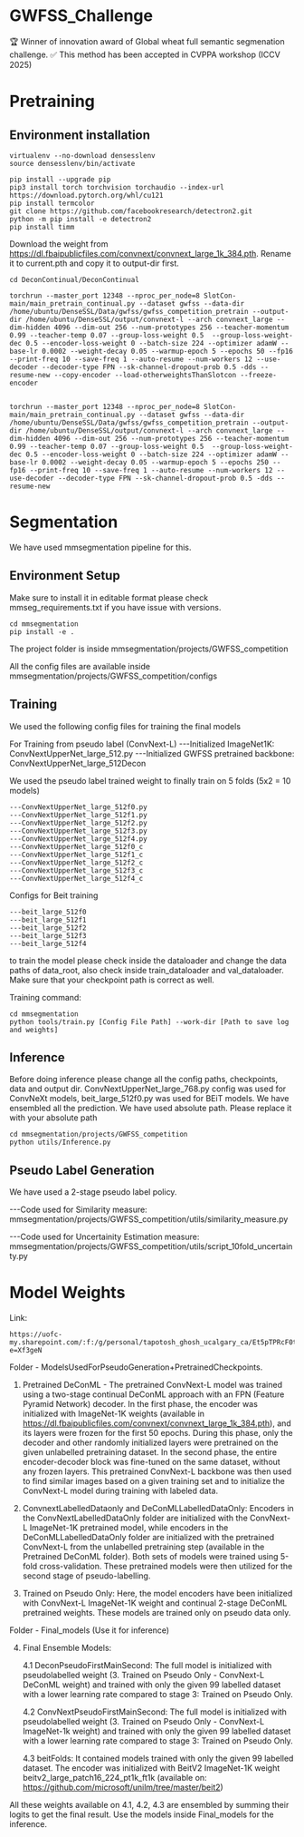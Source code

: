# GWFSS_Challenge
:trophy: Winner of innovation award of Global wheat full semantic segmenation challenge.
:white_check_mark: This method has been accepted in CVPPA workshop (ICCV 2025)
# Pretraining


## Environment installation
```
virtualenv --no-download densesslenv
source densesslenv/bin/activate

pip install --upgrade pip
pip3 install torch torchvision torchaudio --index-url https://download.pytorch.org/whl/cu121
pip install termcolor
git clone https://github.com/facebookresearch/detectron2.git
python -m pip install -e detectron2
pip install timm
```


Download the weight from https://dl.fbaipublicfiles.com/convnext/convnext_large_1k_384.pth. Rename it to current.pth and copy it to output-dir first.

```
cd DeconContinual/DeconContinual

torchrun --master_port 12348 --nproc_per_node=8 SlotCon-main/main_pretrain_continual.py --dataset gwfss --data-dir /home/ubuntu/DenseSSL/Data/gwfss/gwfss_competition_pretrain --output-dir /home/ubuntu/DenseSSL/output/convnext-l --arch convnext_large --dim-hidden 4096 --dim-out 256 --num-prototypes 256 --teacher-momentum 0.99 --teacher-temp 0.07 --group-loss-weight 0.5  --group-loss-weight-dec 0.5 --encoder-loss-weight 0 --batch-size 224 --optimizer adamW --base-lr 0.0002 --weight-decay 0.05 --warmup-epoch 5 --epochs 50 --fp16 --print-freq 10 --save-freq 1 --auto-resume --num-workers 12 --use-decoder --decoder-type FPN --sk-channel-dropout-prob 0.5 -dds --resume-new --copy-encoder --load-otherweightsThanSlotcon --freeze-encoder


torchrun --master_port 12348 --nproc_per_node=8 SlotCon-main/main_pretrain_continual.py --dataset gwfss --data-dir /home/ubuntu/DenseSSL/Data/gwfss/gwfss_competition_pretrain --output-dir /home/ubuntu/DenseSSL/output/convnext-l --arch convnext_large --dim-hidden 4096 --dim-out 256 --num-prototypes 256 --teacher-momentum 0.99 --teacher-temp 0.07 --group-loss-weight 0.5  --group-loss-weight-dec 0.5 --encoder-loss-weight 0 --batch-size 224 --optimizer adamW --base-lr 0.0002 --weight-decay 0.05 --warmup-epoch 5 --epochs 250 --fp16 --print-freq 10 --save-freq 1 --auto-resume --num-workers 12 --use-decoder --decoder-type FPN --sk-channel-dropout-prob 0.5 -dds --resume-new
```

# Segmentation
We have used mmsegmentation pipeline for this. 

## Environment Setup
Make sure to install it in editable format 
please check mmseg_requirements.txt if you have issue with versions.
```
cd mmsegmentation
pip install -e .
```


The project folder is inside mmsegmentation/projects/GWFSS_competition

All the config files are available inside mmsegmentation/projects/GWFSS_competition/configs

## Training
We used the following config files for training the final models

For Training from pseudo label (ConvNext-L)
---Initialized ImageNet1K: ConvNextUpperNet_large_512.py
---Initialized GWFSS pretrained backbone: ConvNextUpperNet_large_512Decon

We used the pseudo label trained weight to finally train on 5 folds (5x2 = 10 models)
```  
---ConvNextUpperNet_large_512f0.py
---ConvNextUpperNet_large_512f1.py
---ConvNextUpperNet_large_512f2.py
---ConvNextUpperNet_large_512f3.py
---ConvNextUpperNet_large_512f4.py
---ConvNextUpperNet_large_512f0_c
---ConvNextUpperNet_large_512f1_c
---ConvNextUpperNet_large_512f2_c
---ConvNextUpperNet_large_512f3_c
---ConvNextUpperNet_large_512f4_c
```
Configs for Beit training
```
---beit_large_512f0
---beit_large_512f1
---beit_large_512f2
---beit_large_512f3
---beit_large_512f4
```

to train the model please check inside the dataloader and change the data paths of data_root, also check inside train_dataloader and val_dataloader. Make sure that your checkpoint path is correct as well.

Training command:
```
cd mmsegmentation
python tools/train.py [Config File Path] --work-dir [Path to save log and weights]
```

## Inference 
Before doing inference please change all the config paths, checkpoints, data and output dir. ConvNextUpperNet_large_768.py config was used for ConvNeXt models, beit_large_512f0.py was used for BEiT models. We have ensembled all the prediction.
We have used absolute path. Please replace it with your absolute path
```
cd mmsegmentation/projects/GWFSS_competition
python utils/Inference.py
```

## Pseudo Label Generation
We have used a 2-stage pseudo label policy.

---Code used for Similarity measure:  mmsegmentation/projects/GWFSS_competition/utils/similarity_measure.py

---Code used for Uncertainity Estimation measure:  mmsegmentation/projects/GWFSS_competition/utils/script_10fold_uncertainty.py


# Model Weights
Link: 
```
https://uofc-my.sharepoint.com/:f:/g/personal/tapotosh_ghosh_ucalgary_ca/Et5pTPRcF0tGjyZPa32_QmQBZJPaII1c5hq7uV6EbNC29g?e=Xf3geN
```

Folder - ModelsUsedForPseudoGeneration+PretrainedCheckpoints.

1. Pretrained DeConML - The pretrained ConvNext-L model was trained using a two-stage continual DeConML approach with an FPN (Feature Pyramid Network) decoder. In the first phase, the encoder was initialized with ImageNet-1K weights (available in https://dl.fbaipublicfiles.com/convnext/convnext_large_1k_384.pth), and its layers were frozen for the first 50 epochs. During this phase, only the decoder and other randomly initialized layers were pretrained on the given unlabelled pretraining dataset. In the second phase, the entire encoder-decoder block was fine-tuned on the same dataset, without any frozen layers. This pretrained ConvNext-L backbone was then used to find similar images based on a given training set and to initialize the ConvNext-L model during training with labeled data.

2. ConvnextLabelledDataonly and DeConMLLabelledDataOnly: Encoders in the ConvNextLabelledDataOnly folder are initialized with the ConvNext-L ImageNet-1K pretrained model, while encoders in the DeConMLLabelledDataOnly folder are initialized with the pretrained ConvNext-L from the unlabelled pretraining step (available in the Pretrained DeConML folder). Both sets of models were trained using 5-fold cross-validation. These pretrained models were then utilized for the second stage of pseudo-labelling.

3. Trained on Pseudo Only: Here, the model encoders have been initialized with ConvNext-L ImageNet-1K weight and continual 2-stage DeConML pretrained weights. These models are trained only on pseudo data only.


Folder - Final_models (Use it for inference)

4. Final Ensemble Models:
   
	4.1 DeconPseudoFirstMainSecond: The full model is initialized with pseudolabelled weight (3. Trained on Pseudo Only - ConvNext-L DeConML weight) and trained with only the given 99 labelled dataset with a lower learning rate compared to stage 3: Trained on Pseudo Only.
   
	4.2 ConvNextPseudoFirstMainSecond: The full model is initialized with pseudolabelled weight (3. Trained on Pseudo Only - ConvNext-L ImageNet-1k weight) and trained with only the given 99 labelled dataset with a lower learning rate compared to stage 3: Trained on Pseudo Only.
   
	4.3 beitFolds: It contained models trained with only the given 99 labelled dataset. The encoder was initialized with BeitV2 ImageNet-1K weight beitv2_large_patch16_224_pt1k_ft1k (available on: https://github.com/microsoft/unilm/tree/master/beit2)
	
All these weights available on 4.1, 4.2, 4.3 are ensembled by summing their logits to get the final result. Use the models inside Final_models for the inference.
